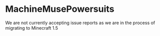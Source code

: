 MachineMusePowersuits
=====================

We are not currently accepting issue reports as we are in the process of migrating to Minecraft 1.5
